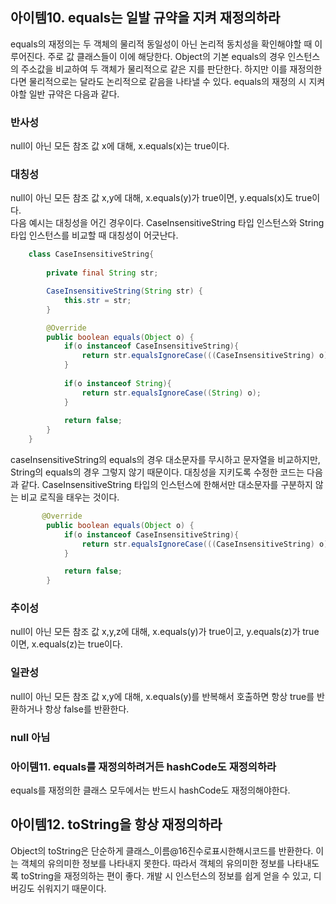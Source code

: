 ## 아이템10. equals는 일발 규약을 지켜 재정의하라
equals의 재정의는 두 객체의 물리적 동일성이 아닌 논리적 동치성을 확인해야할 때 이루어진다. 주로 값 클래스들이 이에 해당한다. Object의 기본 equals의 경우 인스턴스의 주소값을 비교하여 두 객체가 물리적으로 같은 지를 판단한다. 하지만 이를 재정의한다면 물리적으로는 달라도 논리적으로 같음을 나타낼 수 있다. equals의 재정의 시 지켜야할 일반 규약은 다음과 같다.  
### 반사성  
null이 아닌 모든 참조 값 x에 대해, x.equals(x)는 true이다.
### 대칭성  
null이 아닌 모든 참조 값 x,y에 대해, x.equals(y)가 true이면, y.equals(x)도 true이다.  
다음 예시는 대칭성을 어긴 경우이다. CaseInsensitiveString 타입 인스턴스와 String 타입 인스턴스를 비교할 때 대칭성이 어긋난다.  
```java
    class CaseInsensitiveString{
        
        private final String str;

        CaseInsensitiveString(String str) {
            this.str = str;
        }

        @Override
        public boolean equals(Object o) {
            if(o instanceof CaseInsensitiveString){
                return str.equalsIgnoreCase(((CaseInsensitiveString) o).str);
            }
            
            if(o instanceof String){
                return str.equalsIgnoreCase((String) o);
            }
            
            return false;
        }
    }
```
caseInsensitiveString의 equals의 경우 대소문자를 무시하고 문자열을 비교하지만, String의 equals의 경우 그렇지 않기 때문이다. 대칭성을 지키도록 수정한 코드는 다음과 같다. CaseInsensitiveString 타입의 인스턴스에 한해서만 대소문자를 구분하지 않는 비교 로직을 태우는 것이다.
```java
       @Override
        public boolean equals(Object o) {
            if(o instanceof CaseInsensitiveString){
                return str.equalsIgnoreCase(((CaseInsensitiveString) o).str);
            }

            return false;
        }
```
    
### 추이성
null이 아닌 모든 참조 값 x,y,z에 대해, x.equals(y)가 true이고, y.equals(z)가 true이면, x.equals(z)는 true이다.
### 일관성
null이 아닌 모든 참조 값 x,y에 대해, x.equals(y)를 반복해서 호출하면 항상 true를 반환하거나 항상 false를 반환한다.
### null 아님
### 아이템11. equals를 재정의하려거든 hashCode도 재정의하라
equals를 재정의한 클래스 모두에서는 반드시 hashCode도 재정의해야한다.

## 아이템12. toString을 항상 재정의하라
Object의 toString은 단순하게 클래스_이름@16진수로표시한해시코드를 반환한다. 이는 객체의 유의미한 정보를 나타내지 못한다. 따라서 객체의 유의미한 정보를 나타내도록 toString을 재정의하는 편이 좋다. 개발 시 인스턴스의 정보를 쉽게 얻을 수 있고, 디버깅도 쉬워지기 때문이다. 
